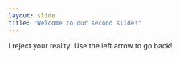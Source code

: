 ```yaml
---
layout: slide
title: "Welcome to our second slide!"
---
```

I reject your reality.
Use the left arrow to go back!